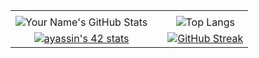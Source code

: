 |                          |            |                          |
|:------------------------:|:----------:|:------------------------:|
|                          |            |                          |
| ![Your Name's GitHub Stats](https://github-readme-stats.vercel.app/api?username=MahdyZ7&show_icons=true&theme=dracula)  | |  ![Top Langs](https://github-readme-stats.vercel.app/api/top-langs/?username=MahdyZ7&layout=compact&theme=dracula) |
[![ayassin's 42 stats](https://badge42.vercel.app/api/v2/cll847u2w003008l2tlmbv4jm/stats?cursusId=21&coalitionId=152)](https://github.com/JaeSeoKim/badge42) |   | [![GitHub Streak](https://streak-stats.demolab.com/?user=MahdyZ7&currStreakNum=2FD3EB&fire=pink&sideLabels=F00&date_format=[Y.]n.j&theme=highcontrast)](https://git.io/streak-stats)

